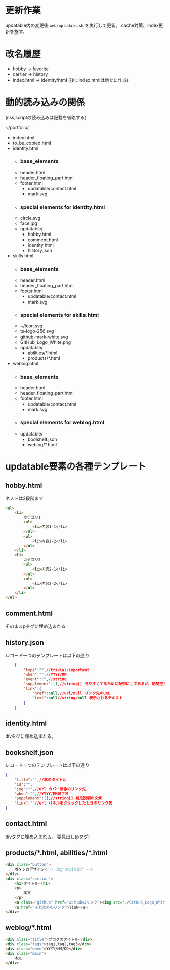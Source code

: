 # 更新作業

updatable内の変更後 `web/uptodate.sh` を実行して更新。
cache対策、index更新を施す。

# 改名履歴

- hobby -> favorite
- carrier -> history
- index.html -> identity/html (後にindex.htmlは新たに作成)

# 動的読み込みの関係

(css,scriptの読み込みは記載を省略する)

~/portfolio/

- index.html
- to_be_copied.html
- identity.html
    - ### base_elements
    - header.html
    - header_floating_part.html
    - footer.html
        - updatable/contact.html
        - mark.svg
    - ### special elements for identity.html
    - circle.svg
    - face.jpg
    - updatable/
        - hobby.html
        - comment.html
        - identity.html
        - history.json
- skills.html
    - ### base_elements
    - header.html
    - header_floating_part.html
    - footer.html
        - updatable/contact.html
        - mark.svg
    - ### special elements for skills.html
    - ~/icon.svg
    - ts-logo-256.svg
    - github-mark-white.svg
    - GitHub_Logo_White.png
    - updatable/
        - abilities/*.html
        - products/*.html
- weblog.html
    - ### base_elements
    - header.html
    - header_floating_part.html
    - footer.html
        - updatable/contact.html
        - mark.svg
    - ### special elements for weblog.html
    - updatable/
        - boolshelf.json
        - weblog/*.html

# updatable要素の各種テンプレート

## hobby.html

ネストは2段階まで

```html
<ul>
    <li>
        カテゴリ1
        <ul>
            <li>内容1-1</li>
        </ul>
        <ul>
            <li>内容1-2</li>
        </ul>
    </li>
    <li>
        カテゴリ2
        <ul>
            <li>内容2-1</li>
        </ul>
        <ul>
            <li>内容2-2</li>
        </ul>
    </li>
</ul>
```

## comment.html

そのままpタグに埋め込まれる

## history.json

レコード一つのテンプレートは以下の通り

```json
    {
        "type":"",//trivial/important
        "when":"",//YYYY/MM
        "event":"",//string
        "supplement":[],//string[] 見やすくするために配列にしてあるが、結局空文字で結合される。改行する際は<br>を挿入する
        "link":{
            "href":null,//url/null リンク先のURL
            "text":null//string/null 表示されるテキスト
        }
    }
```

## identity.html

divタグに埋め込まれる。

## bookshelf.json

レコード一つのテンプレートは以下の通り

```json
{
    "title":"",//本のタイトル
    "id":"",
    "img":"",//url カバー画像のリンク先
    "when":"",//YYYY/MM読了日
    "supplement":[],//string[] 補足説明の文章
    "link":""//url パネルをクリックしたときのリンク先
}
```

## contact.html

divタグに埋め込まれる。
要見出し(pタグ)

## products/\*.html, abilities/\*.html

```html
<div class="button">
    ボタンのデザイン<!-- img styleなど -->
</div>
<div class="section">
    <h1>タイトル</h1>
    <p>
        本文
    </p>
    <a class="github" href="GitHubのリンク"><img src="./GitHub_Logo_White.png" alt="GitHub"><img src="./github-mark-white.svg"></a>
    <a href="それ以外のリンク">link</a>
</div>
```

## weblog/\*.html

```html
<div class="title">ブログのタイトル</div>
<div class="tags">tag1,tag2,tag3</div>
<div class="when">YYYY/MM/DD</div>
<div class="main">
    本文
</div>
```
